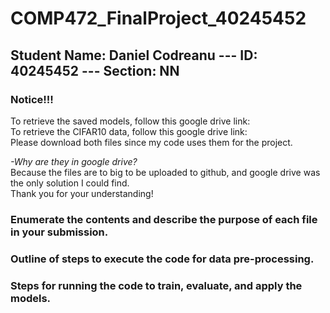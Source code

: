 # COMP472_FinalProject_40245452
## Student Name: Daniel Codreanu --- ID: 40245452 --- Section: NN

### Notice!!!
To retrieve the saved models, follow this google drive link:  
To retrieve the CIFAR10 data, follow this google drive link:  
Please download both files since my code uses them for the project.

*-Why are they in google drive?*  
Because the files are to big to be uploaded to github, and google drive
was the only solution I could find.  
Thank you for your understanding!

### Enumerate the contents and describe the purpose of each file in your submission.

### Outline of steps to execute the code for data pre-processing.

### Steps for running the code to train, evaluate, and apply the models.

